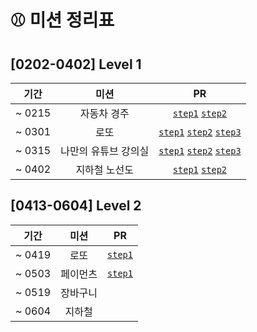 # :baseball: 미션 정리표

## [0202-0402] Level 1

|  기간  |         미션         |                                                                                                                      PR                                                                                                                      |
| :----: | :------------------: | :------------------------------------------------------------------------------------------------------------------------------------------------------------------------------------------------------------------------------------------: |
| ~ 0215 |     자동차 경주      |                                                [`step1`](https://github.com/woowacourse/javascript-racingcar/pull/17) [`step2`](https://github.com/woowacourse/javascript-racingcar/pull/41)                                                 |
| ~ 0301 |         로또         |                   [`step1`](https://github.com/woowacourse/javascript-lotto/pull/12) [`step2`](https://github.com/woowacourse/javascript-lotto/pull/34) [`step3`](https://github.com/woowacourse/javascript-lotto/pull/76)                   |
| ~ 0315 | 나만의 유튜브 강의실 | [`step1`](https://github.com/woowacourse/javascript-youtube-classroom/pull/18) [`step2`](https://github.com/woowacourse/javascript-youtube-classroom/pull/31) [`step3`](https://github.com/woowacourse/javascript-youtube-classroom/pull/70) |
| ~ 0402 |    지하철 노선도     |                                                    [`step1`](https://github.com/woowacourse/javascript-subway/pull/6) [`step2`](https://github.com/woowacourse/javascript-subway/pull/67)                                                    |

## [0413-0604] Level 2

|  기간  |   미션   |                               PR                                |
| :----: | :------: | :-------------------------------------------------------------: |
| ~ 0419 |   로또   |  [`step1`](https://github.com/woowacourse/react-lotto/pull/4)   |
| ~ 0503 | 페이먼츠 | [`step1`](https://github.com/woowacourse/react-payments/pull/4) |
| ~ 0519 | 장바구니 |                                                                 |
| ~ 0604 |  지하철  |                                                                 |
